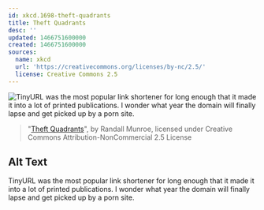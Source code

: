 ```yaml
---
id: xkcd.1698-theft-quadrants
title: Theft Quadrants
desc: ''
updated: 1466751600000
created: 1466751600000
sources:
  name: xkcd
  url: 'https://creativecommons.org/licenses/by-nc/2.5/'
  license: Creative Commons 2.5
---
```

![TinyURL was the most popular link shortener for long enough that it made it into a lot of printed publications. I wonder what year the domain will finally lapse and get picked up by a porn site.](https://imgs.xkcd.com/comics/theft_quadrants.png)
> "[Theft Quadrants](https://xkcd.com/1698/)", by Randall Munroe, licensed under Creative Commons Attribution-NonCommercial 2.5 License

## Alt Text
TinyURL was the most popular link shortener for long enough that it made it into a lot of printed publications. I wonder what year the domain will finally lapse and get picked up by a porn site.
